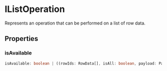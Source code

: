 # IListOperation

Represents an operation that can be performed on a list of row data.

## Properties

### isAvailable

```ts
isAvailable: boolean | ((rowIds: RowData[], isAll: boolean, payload: Payload) => boolean | Promise<boolean>)
```
